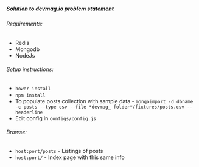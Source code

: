 ##### Solution to devmag.io problem statement

###### Requirements:
* Redis
* Mongodb
* NodeJs

###### Setup instructions:

* `bower install`
* `npm install`
* To populate posts collection with sample data - `mongoimport -d dbname -c posts --type csv --file
*devmag_ folder*/fixtures/posts.csv --headerline`
* Edit config in `configs/config.js`

###### Browse:
* `host:port/posts` - Listings of posts
* `host:port/`      - Index page with this same info

